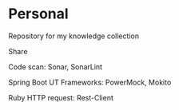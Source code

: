 # Personal
Repository for my knowledge collection

Share

Code scan: Sonar, SonarLint

Spring Boot
UT Frameworks: PowerMock, Mokito

Ruby HTTP request: Rest-Client
